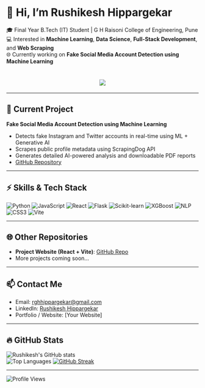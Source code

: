 # 👋 Hi, I’m Rushikesh Hippargekar

🎓 Final Year B.Tech (IT) Student | G H Raisoni College of Engineering, Pune  
💻 Interested in **Machine Learning**, **Data Science**, **Full-Stack Development**, and **Web Scraping**  
🌐 Currently working on **Fake Social Media Account Detection using Machine Learning**  

<h1 align="center">
  <a href="https://git.io/typing-svg">
    <img src="https://readme-typing-svg.herokuapp.com?lines=I+Love+Building+ML+Models;Full+Stack+Developer;Web+Scraping+Expert;NLP+Enthusiast.">
  </a>
</h1>

---

## 🔭 Current Project
**Fake Social Media Account Detection using Machine Learning**  
- Detects fake Instagram and Twitter accounts in real-time using ML + Generative AI  
- Scrapes public profile metadata using ScrapingDog API  
- Generates detailed AI-powered analysis and downloadable PDF reports  
- [GitHub Repository](https://github.com/Rushstatic/Fake-social-media-profile-detection)  

---

## ⚡ Skills & Tech Stack
![Python](https://img.shields.io/badge/Python-3776AB?style=for-the-badge&logo=python&logoColor=white)
![JavaScript](https://img.shields.io/badge/JavaScript-F7DF1E?style=for-the-badge&logo=javascript&logoColor=black)
![React](https://img.shields.io/badge/React-61DAFB?style=for-the-badge&logo=react&logoColor=black)
![Flask](https://img.shields.io/badge/Flask-000000?style=for-the-badge&logo=flask&logoColor=white)
![Scikit-learn](https://img.shields.io/badge/Scikit--learn-F7931E?style=for-the-badge&logo=scikit-learn&logoColor=white)
![XGBoost](https://img.shields.io/badge/XGBoost-FF6600?style=for-the-badge&logo=xgboost&logoColor=white)
![NLP](https://img.shields.io/badge/NLP-NaturalLanguageProcessing-blueviolet)
![CSS3](https://img.shields.io/badge/CSS3-1572B6?style=for-the-badge&logo=css3&logoColor=white)
![Vite](https://img.shields.io/badge/Vite-646CFF?style=for-the-badge&logo=vite&logoColor=white)

---

## 🌐 Other Repositories
- **Project Website (React + Vite)**: [GitHub Repo](https://github.com/Rushstatic/website-repo-name)  
- More projects coming soon…

---

## 📫 Contact Me
- Email: rghhippargekar@gmail.com  
- LinkedIn: [Rushikesh Hippargekar](https://www.linkedin.com/in/rushstatic-rushikesh-hippargekar)  
- Portfolio / Website: [Your Website]  

---

## 🔥 GitHub Stats
![Rushikesh's GitHub stats](https://github-readme-stats.vercel.app/api?username=Rushstatic&show_icons=true&theme=radical)  
![Top Languages](https://github-readme-stats.vercel.app/api/top-langs/?username=Rushstatic&layout=compact&theme=radical)
[![GitHub Streak](https://streak-stats.demolab.com/?user=Rushstatic&theme=radical)](https://git.io/streak-stats)

---

![Profile Views](https://komarev.com/ghpvc/?username=Rushstatic&color=brightgreen)




